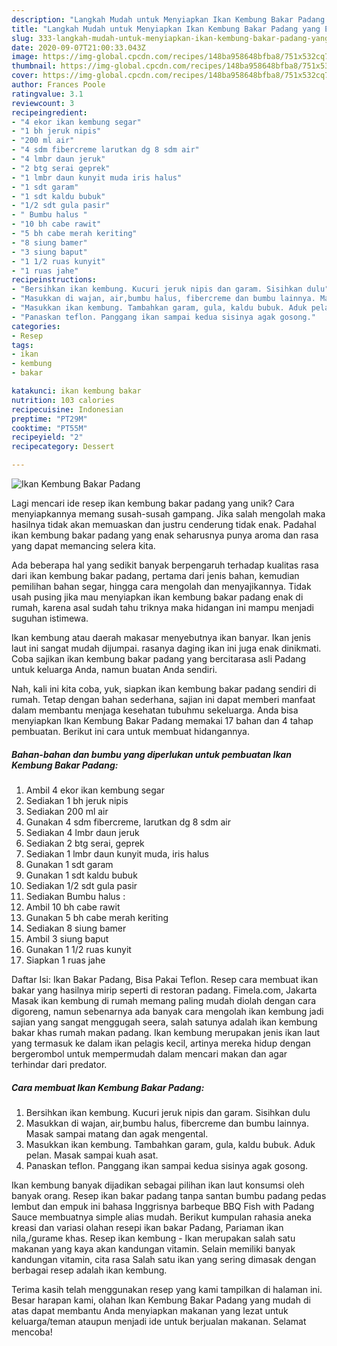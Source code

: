 ```yaml
---
description: "Langkah Mudah untuk Menyiapkan Ikan Kembung Bakar Padang yang Enak"
title: "Langkah Mudah untuk Menyiapkan Ikan Kembung Bakar Padang yang Enak"
slug: 333-langkah-mudah-untuk-menyiapkan-ikan-kembung-bakar-padang-yang-enak
date: 2020-09-07T21:00:33.043Z
image: https://img-global.cpcdn.com/recipes/148ba958648bfba8/751x532cq70/ikan-kembung-bakar-padang-foto-resep-utama.jpg
thumbnail: https://img-global.cpcdn.com/recipes/148ba958648bfba8/751x532cq70/ikan-kembung-bakar-padang-foto-resep-utama.jpg
cover: https://img-global.cpcdn.com/recipes/148ba958648bfba8/751x532cq70/ikan-kembung-bakar-padang-foto-resep-utama.jpg
author: Frances Poole
ratingvalue: 3.1
reviewcount: 3
recipeingredient:
- "4 ekor ikan kembung segar"
- "1 bh jeruk nipis"
- "200 ml air"
- "4 sdm fibercreme larutkan dg 8 sdm air"
- "4 lmbr daun jeruk"
- "2 btg serai geprek"
- "1 lmbr daun kunyit muda iris halus"
- "1 sdt garam"
- "1 sdt kaldu bubuk"
- "1/2 sdt gula pasir"
- " Bumbu halus "
- "10 bh cabe rawit"
- "5 bh cabe merah keriting"
- "8 siung bamer"
- "3 siung baput"
- "1 1/2 ruas kunyit"
- "1 ruas jahe"
recipeinstructions:
- "Bersihkan ikan kembung. Kucuri jeruk nipis dan garam. Sisihkan dulu"
- "Masukkan di wajan, air,bumbu halus, fibercreme dan bumbu lainnya. Masak sampai matang dan agak mengental."
- "Masukkan ikan kembung. Tambahkan garam, gula, kaldu bubuk. Aduk pelan. Masak sampai kuah asat."
- "Panaskan teflon. Panggang ikan sampai kedua sisinya agak gosong."
categories:
- Resep
tags:
- ikan
- kembung
- bakar

katakunci: ikan kembung bakar 
nutrition: 103 calories
recipecuisine: Indonesian
preptime: "PT29M"
cooktime: "PT55M"
recipeyield: "2"
recipecategory: Dessert

---
```



![Ikan Kembung Bakar Padang](https://img-global.cpcdn.com/recipes/148ba958648bfba8/751x532cq70/ikan-kembung-bakar-padang-foto-resep-utama.jpg)

Lagi mencari ide resep ikan kembung bakar padang yang unik? Cara menyiapkannya memang susah-susah gampang. Jika salah mengolah maka hasilnya tidak akan memuaskan dan justru cenderung tidak enak. Padahal ikan kembung bakar padang yang enak seharusnya punya aroma dan rasa yang dapat memancing selera kita.

Ada beberapa hal yang sedikit banyak berpengaruh terhadap kualitas rasa dari ikan kembung bakar padang, pertama dari jenis bahan, kemudian pemilihan bahan segar, hingga cara mengolah dan menyajikannya. Tidak usah pusing jika mau menyiapkan ikan kembung bakar padang enak di rumah, karena asal sudah tahu triknya maka hidangan ini mampu menjadi suguhan istimewa.

Ikan kembung atau daerah makasar menyebutnya ikan banyar. Ikan jenis laut ini sangat mudah dijumpai. rasanya daging ikan ini juga enak dinikmati. Coba sajikan ikan kembung bakar padang yang bercitarasa asli Padang untuk keluarga Anda, namun buatan Anda sendiri.


Nah, kali ini kita coba, yuk, siapkan ikan kembung bakar padang sendiri di rumah. Tetap dengan bahan sederhana, sajian ini dapat memberi manfaat dalam membantu menjaga kesehatan tubuhmu sekeluarga. Anda bisa menyiapkan Ikan Kembung Bakar Padang memakai 17 bahan dan 4 tahap pembuatan. Berikut ini cara untuk membuat hidangannya.

<!--inarticleads1-->

##### Bahan-bahan dan bumbu yang diperlukan untuk pembuatan Ikan Kembung Bakar Padang:

1. Ambil 4 ekor ikan kembung segar
1. Sediakan 1 bh jeruk nipis
1. Sediakan 200 ml air
1. Gunakan 4 sdm fibercreme, larutkan dg 8 sdm air
1. Sediakan 4 lmbr daun jeruk
1. Sediakan 2 btg serai, geprek
1. Sediakan 1 lmbr daun kunyit muda, iris halus
1. Gunakan 1 sdt garam
1. Gunakan 1 sdt kaldu bubuk
1. Sediakan 1/2 sdt gula pasir
1. Sediakan  Bumbu halus :
1. Ambil 10 bh cabe rawit
1. Gunakan 5 bh cabe merah keriting
1. Sediakan 8 siung bamer
1. Ambil 3 siung baput
1. Gunakan 1 1/2 ruas kunyit
1. Siapkan 1 ruas jahe


Daftar Isi: Ikan Bakar Padang, Bisa Pakai Teflon. Resep cara membuat ikan bakar yang hasilnya mirip seperti di restoran padang. Fimela.com, Jakarta Masak ikan kembung di rumah memang paling mudah diolah dengan cara digoreng, namun sebenarnya ada banyak cara mengolah ikan kembung jadi sajian yang sangat menggugah seera, salah satunya adalah ikan kembung bakar khas rumah makan padang. Ikan kembung merupakan jenis ikan laut yang termasuk ke dalam ikan pelagis kecil, artinya mereka hidup dengan bergerombol untuk mempermudah dalam mencari makan dan agar terhindar dari predator. 

<!--inarticleads2-->

##### Cara membuat Ikan Kembung Bakar Padang:

1. Bersihkan ikan kembung. Kucuri jeruk nipis dan garam. Sisihkan dulu
1. Masukkan di wajan, air,bumbu halus, fibercreme dan bumbu lainnya. Masak sampai matang dan agak mengental.
1. Masukkan ikan kembung. Tambahkan garam, gula, kaldu bubuk. Aduk pelan. Masak sampai kuah asat.
1. Panaskan teflon. Panggang ikan sampai kedua sisinya agak gosong.


Ikan kembung banyak dijadikan sebagai pilihan ikan laut konsumsi oleh banyak orang. Resep ikan bakar padang tanpa santan bumbu padang pedas lembut dan empuk ini bahasa Inggrisnya barbeque BBQ Fish with Padang Sauce membuatnya simple alias mudah. Berikut kumpulan rahasia aneka kreasi dan variasi olahan resepi ikan bakar Padang, Pariaman ikan nila,/gurame khas. Resep ikan kembung - Ikan merupakan salah satu makanan yang kaya akan kandungan vitamin. Selain memiliki banyak kandungan vitamin, cita rasa Salah satu ikan yang sering dimasak dengan berbagai resep adalah ikan kembung. 

Terima kasih telah menggunakan resep yang kami tampilkan di halaman ini. Besar harapan kami, olahan Ikan Kembung Bakar Padang yang mudah di atas dapat membantu Anda menyiapkan makanan yang lezat untuk keluarga/teman ataupun menjadi ide untuk berjualan makanan. Selamat mencoba!
